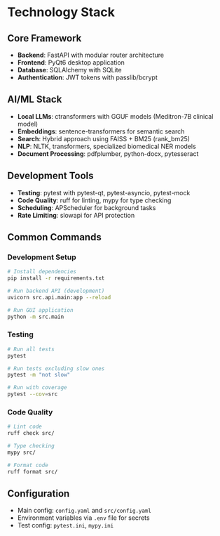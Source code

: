 # Technology Stack

## Core Framework
- **Backend**: FastAPI with modular router architecture
- **Frontend**: PyQt6 desktop application
- **Database**: SQLAlchemy with SQLite
- **Authentication**: JWT tokens with passlib/bcrypt

## AI/ML Stack
- **Local LLMs**: ctransformers with GGUF models (Meditron-7B clinical model)
- **Embeddings**: sentence-transformers for semantic search
- **Search**: Hybrid approach using FAISS + BM25 (rank_bm25)
- **NLP**: NLTK, transformers, specialized biomedical NER models
- **Document Processing**: pdfplumber, python-docx, pytesseract

## Development Tools
- **Testing**: pytest with pytest-qt, pytest-asyncio, pytest-mock
- **Code Quality**: ruff for linting, mypy for type checking
- **Scheduling**: APScheduler for background tasks
- **Rate Limiting**: slowapi for API protection

## Common Commands

### Development Setup
```bash
# Install dependencies
pip install -r requirements.txt

# Run backend API (development)
uvicorn src.api.main:app --reload

# Run GUI application
python -m src.main
```

### Testing
```bash
# Run all tests
pytest

# Run tests excluding slow ones
pytest -m "not slow"

# Run with coverage
pytest --cov=src
```

### Code Quality
```bash
# Lint code
ruff check src/

# Type checking
mypy src/

# Format code
ruff format src/
```

## Configuration
- Main config: `config.yaml` and `src/config.yaml`
- Environment variables via `.env` file for secrets
- Test config: `pytest.ini`, `mypy.ini`